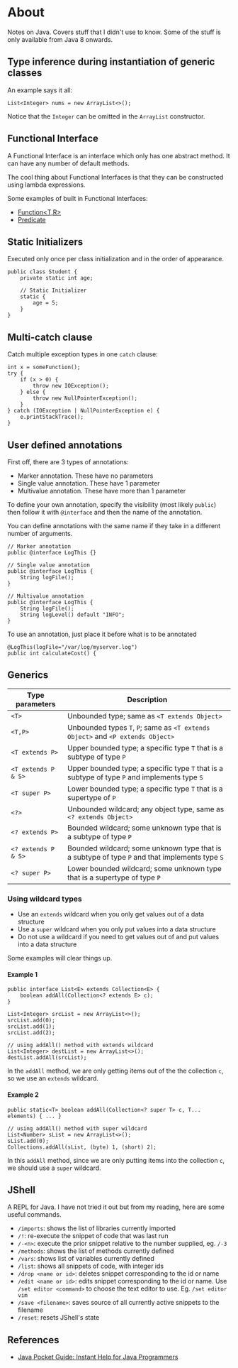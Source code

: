 # About

Notes on Java. Covers stuff that I didn't use to know. Some of the stuff is only available from Java 8 onwards.


## Type inference during instantiation of generic classes

An example says it all:

```
List<Integer> nums = new ArrayList<>();
```

Notice that the `Integer` can be omitted in the `ArrayList` constructor.


## Functional Interface

A Functional Interface is an interface which only has one abstract method. It can have any number of default methods.

The cool thing about Functional Interfaces is that they can be constructed using lambda expressions.

Some examples of built in Functional Interfaces:

- [Function<T,R>](https://docs.oracle.com/javase/8/docs/api/java/util/function/Function.html)
- [Predicate<T>](https://docs.oracle.com/javase/8/docs/api/java/util/function/Predicate.html)


## Static Initializers

Executed only once per class initialization and in the order of appearance.

```
public class Student {
    private static int age;

    // Static Initializer
    static {
        age = 5;
    }
}
```


## Multi-catch clause

Catch multiple exception types in one `catch` clause:

```
int x = someFunction();
try {
    if (x > 0) {
        throw new IOException();
    } else {
        throw new NullPointerException();
    }
} catch (IOException | NullPointerException e) {
    e.printStackTrace();
}
```


## User defined annotations

First off, there are 3 types of annotations:

- Marker annotation. These have no parameters
- Single value annotation. These have 1 parameter
- Multivalue annotation. These have more than 1 parameter

To define your own annotation, specify the visibility (most likely `public`) then follow it with `@interface` and then the name of the annotation.

You can define annotations with the same name if they take in a different number of arguments.

```
// Marker annotation
public @interface LogThis {}

// Single value annotation
public @interface LogThis {
    String logFile();
}

// Multivalue annotation
public @interface LogThis {
    String logFile();
    String logLevel() default "INFO";
}
```

To use an annotation, just place it before what is to be annotated

```
@LogThis(logFile="/var/log/myserver.log")
public int calculateCost() {
```


## Generics

|Type parameters|Description|
|---|---|
|`<T>`|Unbounded type; same as `<T extends Object>`|
|`<T,P>`|Unbounded types `T`, `P`; same as `<T extends Object>` and `<P extends Object>`|
|`<T extends P>`|Upper bounded type; a specific type `T` that is a subtype of type `P`|
|`<T extends P & S>`|Upper bounded type; a specific type `T` that is a subtype of type `P` and implements type `S`|
|`<T super P>`|Lower bounded type; a specific type `T` that is a supertype of `P`|
|`<?>`|Unbounded wildcard; any object type, same as `<? extends Object>`|
|`<? extends P>`|Bounded wildcard; some unknown type that is a subtype of type `P`|
|`<? extends P & S>`|Bounded wildcard; some unknown type that is a subtype of type `P` and that implements type `S`|
|`<? super P>`|Lower bounded wildcard; some unknown type that is a supertype of type `P`|

### Using wildcard types

- Use an `extends` wildcard when you only get values out of a data structure
- Use a `super` wildcard when you only put values into a data structure
- Do not use a wildcard if you need to get values out of and put values into a data structure

Some examples will clear things up.

#### Example 1

```
public interface List<E> extends Collection<E> {
    boolean addAll(Collection<? extends E> c);
}

List<Integer> srcList = new ArrayList<>();
srcList.add(0);
srcList.add(1);
srcList.add(2);

// using addAll() method with extends wildcard
List<Integer> destList = new ArrayList<>();
destList.addAll(srcList);
```

In the `addAll` method, we are only getting items out of the the collection `c`, so we use an `extends` wildcard.

#### Example 2

```
public static<T> boolean addAll(Collection<? super T> c, T... elements) { ... }

// using addAll() method with super wildcard
List<Number> sList = new ArrayList<>();
sList.add(0);
Collections.addAll(sList, (byte) 1, (short) 2);
```

In this `addAll` method, since we are only putting items into the collection `c`, we should use a `super` wildcard.


## JShell

A REPL for Java. I have not tried it out but from my reading, here are some useful commands.

- `/imports`: shows the list of libraries currently imported
- `/!`: re-execute the snippet of code that was last run
- `/-<n>`: execute the prior snippet relative to the number supplied, eg. `/-3`
- `/methods`: shows the list of methods currently defined
- `/vars`: shows list of variables currently defined
- `/list`: shows all snippets of code, with integer ids
- `/drop <name or id>`: deletes snippet corresponding to the id or name
- `/edit <name or id>`: edits snippet corresponding to the id or name. Use `/set editor <command>` to choose the text editor to use. Eg. `/set editor vim`
- `/save <filename>`: saves source of all currently active snippets to the filename
- `/reset`: resets JShell's state


## References

- [Java Pocket Guide: Instant Help for Java Programmers](http://a.co/7heCWnu)
